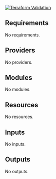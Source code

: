 
[![Terraform Validation](https://github.com/HappyPathway/terraform-aws-pipeline-codebuild/actions/workflows/terraform.yaml/badge.svg)](https://github.com/HappyPathway/terraform-aws-pipeline-codebuild/actions/workflows/terraform.yaml)

<!-- BEGIN_TF_DOCS -->
## Requirements

No requirements.

## Providers

No providers.

## Modules

No modules.

## Resources

No resources.

## Inputs

No inputs.

## Outputs

No outputs.
<!-- END_TF_DOCS -->